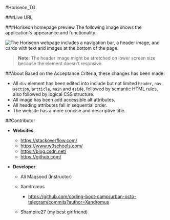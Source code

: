 #Horiseon_TG


###Live URL


###Horiseon homepage preview
The following image shows the application's appearance and functionality:

![The Horiseon webpage includes a navigation bar, a header image, and cards with text and images at the bottom of the page.](./Assets/images/Horiseon-preview-page.png)
> **Note**: The header image might be stretched on lower screen size because the element doesn't respnsive. 





##About
Based on the Acceptance Criteria, these changes has been made:

* All `div` element has been edited into include but not limited `header`, `nav` `section`, `artticle`, `main` and `aside`,  followed by semantic HTML rules, also followed by logical CSS structure.
* All image has been add accessible alt attributes.
* All heading attributes fall in sequential order.
* The website has a more concise and descriptive title.

##Contributor

* **Websites**:

    * https://stackoverflow.com/
    * https://www.w3schools.com/
    * https://blog.csdn.net/
    * https://github.com/

* **Developer**:

    * Ali Maqsood (Instructor)

    * Xandromus    
        * https://github.com/coding-boot-camp/urban-octo-telegram/commits?author=Xandromus

    * Shampire27 (my best girlfriend)

